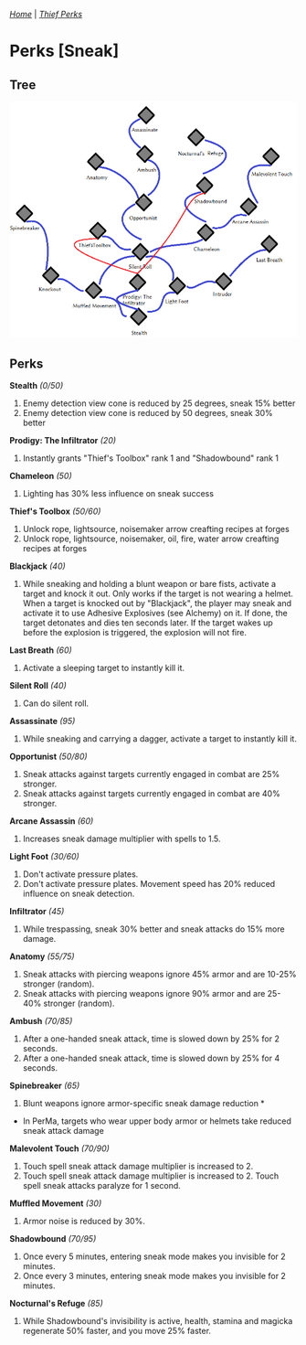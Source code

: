 _[Home](../)_ |
_[Thief Perks](../thief)_

# Perks [Sneak]

## Tree

![Sneak Perk Tree](../assets/tree_sneak.png "Sneak Perk Tree Structure")

## Perks

**Stealth** _(0/50)_
1. Enemy detection view cone is reduced by 25 degrees, sneak 15% better
2. Enemy detection view cone is reduced by 50 degrees, sneak 30% better

**Prodigy: The Infiltrator** _(20)_
1. Instantly grants "Thief's Toolbox" rank 1 and "Shadowbound" rank 1

**Chameleon** _(50)_
1. Lighting has 30% less influence on sneak success

**Thief's Toolbox** _(50/60)_
1. Unlock rope, lightsource, noisemaker arrow creafting recipes at forges
2. Unlock rope, lightsource, noisemaker, oil, fire, water arrow creafting recipes at forges

**Blackjack** _(40)_
1. While sneaking and holding a blunt weapon or bare fists, activate a target and knock it out. Only works if the target is not wearing a helmet. When a target is knocked out by "Blackjack", the player may sneak and activate it to use Adhesive Explosives (see Alchemy) on it. If done, the target detonates and dies ten seconds later. If the target wakes up before the explosion is triggered, the explosion will not fire.

**Last Breath** _(60)_
1. Activate a sleeping target to instantly kill it.

**Silent Roll** _(40)_
1. Can do silent roll.

**Assassinate** _(95)_
1. While sneaking and carrying a dagger, activate a target to instantly kill it.

**Opportunist** _(50/80)_
1. Sneak attacks against targets currently engaged in combat are 25% stronger.
2. Sneak attacks against targets currently engaged in combat are 40% stronger.

**Arcane Assassin** _(60)_
1. Increases sneak damage multiplier with spells to 1.5.

**Light Foot** _(30/60)_
1. Don't activate pressure plates.
2. Don't activate pressure plates. Movement speed has 20% reduced influence on sneak detection.

**Infiltrator** _(45)_
1. While trespassing, sneak 30% better and sneak attacks do 15% more damage.

**Anatomy** _(55/75)_
1. Sneak attacks with piercing weapons ignore 45% armor and are 10-25% stronger (random).
2. Sneak attacks with piercing weapons ignore 90% armor and are 25-40% stronger (random).

**Ambush** _(70/85)_
1. After a one-handed sneak attack, time is slowed down by 25% for 2 seconds.
2. After a one-handed sneak attack, time is slowed down by 25% for 4 seconds.

**Spinebreaker** _(65)_
1. Blunt weapons ignore armor-specific sneak damage reduction *

* In PerMa, targets who wear upper body armor or helmets take reduced sneak attack damage

**Malevolent Touch** _(70/90)_
1. Touch spell sneak attack damage multiplier is increased to 2.
2. Touch spell sneak attack damage multiplier is increased to 2. Touch spell sneak attacks paralyze for 1 second.

**Muffled Movement** _(30)_
1. Armor noise is reduced by 30%.

**Shadowbound** _(70/95)_
1. Once every 5 minutes, entering sneak mode makes you invisible for 2 minutes.
2. Once every 3 minutes, entering sneak mode makes you invisible for 2 minutes.

**Nocturnal's Refuge** _(85)_
1. While Shadowbound's invisibility is active, health, stamina and magicka regenerate 50% faster, and you move 25% faster.